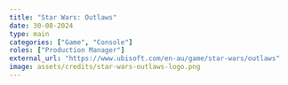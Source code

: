 ```yaml
---
title: "Star Wars: Outlaws"
date: 30-08-2024
type: main
categories: ["Game", "Console"]
roles: ["Production Manager"]
external_url: "https://www.ubisoft.com/en-au/game/star-wars/outlaws"
image: assets/credits/star-wars-outlaws-logo.png
---
```

